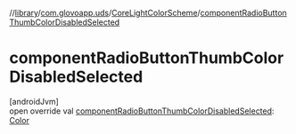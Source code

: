 //[library](../../../index.md)/[com.glovoapp.uds](../index.md)/[CoreLightColorScheme](index.md)/[componentRadioButtonThumbColorDisabledSelected](component-radio-button-thumb-color-disabled-selected.md)

# componentRadioButtonThumbColorDisabledSelected

[androidJvm]\
open override val [componentRadioButtonThumbColorDisabledSelected](component-radio-button-thumb-color-disabled-selected.md): [Color](https://developer.android.com/reference/kotlin/androidx/compose/ui/graphics/Color.html)
